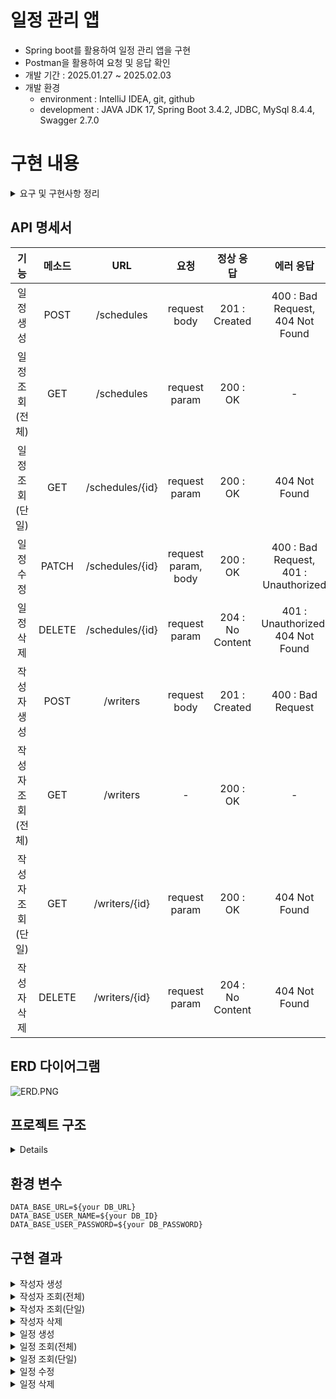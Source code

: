 # 일정 관리 앱
- Spring boot를 활용하여 일정 관리 앱을 구현
- Postman을 활용하여 요청 및 응답 확인
- 개발 기간 : 2025.01.27 ~ 2025.02.03
- 개발 환경
  - environment : IntelliJ IDEA, git, github
  - development : JAVA JDK 17, Spring Boot 3.4.2, JDBC, MySql 8.4.4, Swagger 2.7.0
  

# 구현 내용
<details>
    <summary>요구 및 구현사항 정리</summary>

## Lv 1. 일정 생성 및 조회 (필수)

| 기능 | 설명 | 조건 | 구현 여부|
|------|------|------|---|
| **일정 생성** | 일정 데이터를 저장해야 함 | `할일`, `작성자명`, `비밀번호`, `작성/수정일` 저장 |✔|
| | 작성/수정일은 날짜와 시간을 포함 | `YYYY-MM-DD HH:MM:SS` 형식 |✔|
| | 일정의 고유 ID를 자동 생성 | UUID 또는 Auto-Increment 방식 |✔|
| | 최초 생성 시 작성일과 수정일이 동일 | `작성일 = 수정일` |✔|
| **전체 일정 조회** | 등록된 일정 목록을 조회 | `수정일`, `작성자명` 기준 |✔|
| | 수정일 기준 내림차순 정렬 | 최신 일정이 상단에 위치 |✔|
| | 검색 조건을 만족하지 않아도 조회 가능 | 검색 조건 없이도 전체 조회 가능 |△|
| **선택 일정 조회** | 특정 일정을 단건 조회 | 일정 ID를 통해 조회 |✔|

## Lv 2. 일정 수정 및 삭제 (필수)

| 기능 | 설명 | 조건 | 구현 여부|
|------|------|------|---|
| **일정 수정** | 일정 내용 일부만 수정 가능 | `할일`, `작성자명`만 수정 가능 |✔|
| | 비밀번호 확인이 필요 | `비밀번호` 일치해야 수정 가능 |✔|
| | 작성일은 변경할 수 없음 | `작성일` 유지 |✔|
| | 수정 완료 시 수정일 갱신 | `수정일 = 현재 시각` |✔|
| **일정 삭제** | 특정 일정을 삭제 | 일정 ID를 통해 삭제 |✔|
| | 비밀번호 확인이 필요 | `비밀번호` 일치해야 삭제 가능 |✔|

## Lv 3. 연관 관계 설정 (도전)

| 기능 | 설명 | 조건 | 구현 여부|
|------|------|------|---|
| **작성자와 일정 연결** | 작성자를 식별할 수 있도록 변경 | 작성자 고유 ID 추가 |✔|
| | 작성자 정보를 별도 관리 | `이름`, `이메일`, `등록일`, `수정일` 포함 |✔|
| | 일정 테이블에 작성자 ID 추가 | FK(외래키) 설정 |✔|
| **전체 일정 조회 개선** | 일정 검색 시 작성자 ID 활용 | 일정 조회 시 FK 기준으로 검색 |✔|

## Lv 4. 페이지네이션 (도전)

| 기능 | 설명 | 조건 | 구현 여부|
|------|------|------|--|
| **일정 목록 페이징** | 많은 데이터를 효율적으로 조회 | `페이지 번호`, `페이지 크기` 요청 |✔|
| | 요청한 페이지 범위의 데이터만 조회 | 지정된 개수만 반환 |✔|
| | 조회 결과에 작성자명 포함 | `작성자명` 표시 |△|
| | 범위를 초과한 경우 빈 배열 반환 | 데이터가 없으면 `[]` 반환 |✔|

## Lv 5. 예외 발생 처리 (도전)

| 기능 | 설명 | 조건 | 구현 여부|
|------|------|------|---|
| **예외 처리** | 수정/삭제 시 비밀번호 검증 실패 | `비밀번호 불일치` 예외 발생 |✔|
| | 존재하지 않는 일정 조회 시 예외 | `잘못된 정보`, `이미 삭제됨` 예외 발생 |✔|
| | 공통 예외 처리를 구현 가능 | `@ExceptionHandler` 활용 가능 |✔|

## Lv 6. null 체크 및 유효성 검증 (도전)

| 기능 | 설명 | 조건 | 구현 여부|
|------|------|------|---|
| **유효성 검사** | 할일 입력값을 제한 | 최대 `200자`, 필수 입력 |✔|
| | 비밀번호 필수 입력 | `NULL` 불가 |✔|
| | 이메일 형식 검증 | `@Valid` 활용 가능 |✔|

</details>

## API 명세서

|     기능     |  메소드   |       URL       |         요청          |     정상 응답       |                   에러 응답                    |
|:----------:|:------:|:---------------:|:-------------------:|:--------:|:------------------------------------------:|
|   일정 생성    |  POST  |   /schedules    |    request body     |      201 : Created   |   400 : Bad Request, <br/>404 Not Found    |
| 일정 조회(전체)  |  GET   |   /schedules    |    request param    |      200 : OK      |                     -                      |
| 일정 조회(단일)  |  GET   | /schedules/{id} |    request param      |     200 : OK      |               404 Not Found                |
|   일정 수정    | PATCH  | /schedules/{id} | request param, body |      200 : OK      | 400 : Bad Request,<br/> 401 : Unauthorized |
|   일정 삭제    | DELETE | /schedules/{id} |    request param    |  204 : No Content  |     401 : Unauthorized, 404 Not Found      |
|   작성자 생성   |  POST  |    /writers     |    request body     |   201 : Created   |             400 : Bad Request              |
| 작성자 조회(전체) |  GET   |    /writers     |          -          |               200 : OK      |                     -                      |
| 작성자 조회(단일) |  GET   |  /writers/{id}  |    request param    |               200 : OK      |         404 Not Found                                    |
|   작성자 삭제   | DELETE |      /writers/{id} |    request param    |  204 : No Content  |     404 Not Found                                        |


## ERD 다이어그램
![ERD.PNG](images%2FERD.PNG)

[//]: # (## 클래스 다이어그램)

## 프로젝트 구조
<details>
    
```
schedule
├── build.gradle🛠️
├── schedule.sql🛢️
└─src📁
    ├── main/java/com/example📁
    │     ├── exception📁
    │     │    ├── ErrorCode☕
    │     │    ├── GlobalExceptionHandler☕
    │     │    ├── InternalServerException☕
    │     │    ├── InvalidPasswordException☕
    │     │    ├── ScheduleNotFoundException☕
    │     │    └── UserNotFoundException☕
    │     ├── schedule📁
    │     │    ├── controller📁
    │     │    │    └── ScheduleController☕
    │     │    ├── dto📁
    │     │    │    ├── PageResponseDto☕
    │     │    │    ├── ScheduleCreateRequestDto☕
    │     │    │    ├── ScheduleRequestDto☕
    │     │    │    └── ScheduleResponseDto☕
    │     │    ├── entity📁
    │     │    │    └── Schedule
    │     │    ├── repository📁
    │     │    │    ├── JdbcTemplateScheduleRepository☕
    │     │    │    └── ScheduleRepository☕
    │     │    └── service📁
    │     │         ├── ScheduleService☕
    │     │         └── ScheduleServiceImpl☕
    │     ├── writer📁
    │     │    ├── controller📁
    │     │    │    └── WriterController☕
    │     │    ├── dto📁
    │     │    │    ├── WriterRequestDto☕
    │     │    │    ├── WriterResponseDto☕
    │     │    │    └── WriterWithSchedulesResponseDto☕
    │     │    ├── entity📁
    │     │    │    └── Writer☕
    │     │    ├── repository📁
    │     │    │    ├── JdbcTemplateWriterRepositoryImpl☕
    │     │    │    └── WriterRepository☕
    │     │    └── service📁
    │     │         ├── WriterService☕
    │     │         └── WriterServiceImpl☕
    │     └── ScheduleApplication☕
    │     
    └── resources📁
         └── application.properties⚙️
```
</details>

## 환경 변수
```
DATA_BASE_URL=${your DB_URL}
DATA_BASE_USER_NAME=${your DB_ID}
DATA_BASE_USER_PASSWORD=${your DB_PASSWORD}
```
## 구현 결과
<details>
    <summary>작성자 생성</summary>
      <details>
          <summary>성공</summary>
      </details>
      <details>
          <summary>실패(400)</summary>
      </details>
      <details>
          <summary>실패(404)</summary>
      </details>
</details>
<details>
    <summary>작성자 조회(전체)</summary>
</details>
<details>
    <summary>작성자 조회(단일)</summary>
</details>
<details>
    <summary>작성자 삭제</summary>
</details>
<details>
    <summary>일정 생성</summary>
</details>
<details>
    <summary>일정 조회(전체)</summary>
</details>
<details>
    <summary>일정 조회(단일)</summary>
</details>
<details>
    <summary>일정 수정</summary>
</details>
<details>
    <summary>일정 삭제</summary>
</details>